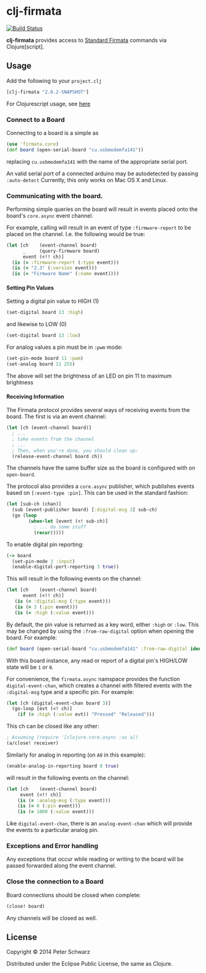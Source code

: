 # clj-firmata

[![Build Status](https://travis-ci.org/peterschwarz/clj-firmata.png?branch=master)](https://travis-ci.org/peterschwarz/clj-firmata)

**clj-firmata** provides access to [Standard Firmata](http://firmata.org/) commands via Clojure[script].

## Usage

Add the following to your `project.clj`

```clojure
[clj-firmata "2.0.2-SNAPSHOT"]
```

For Clojurescript usage, see [here](doc/clojurescript.md)

### Connect to a Board

Connecting to a board is a simple as

```clojure
(use 'firmata.core)
(def board (open-serial-board "cu.usbmodemfa141"))
```

replacing `cu.usbmodemfa141` with the name of the appropriate serial port.

An valid serial port of a connected arduino may be autodetected by passing `:auto-detect`  Currently, this only works on Mac OS X and Linux.

### Communicating with the board.

Performing simple queries on the board will result in events placed onto the board's `core.async` event channel.

For example, calling will result in an event of type `:firmware-report` to be placed on the channel.  I.e. the following would be true:

```clojure
(let [ch    (event-channel board)
      _     (query-firmware board)
      event (<!! ch)]
  (is (= :firmware-report (:type event)))
  (is (= "2.3" (:version event)))
  (is (= "Firmware Name" (:name event))))
```

#### Setting Pin Values

Setting a digital pin value to HIGH (1)

```clojure
(set-digital board 13 :high)
```

and likewise to LOW (0)

```clojure
(set-digital board 13 :low)
```

For analog values a pin must be in `:pwm` mode:

```clojure
(set-pin-mode board 11 :pwm)
(set-analog board 11 255)
```

The above will set the brightness of an LED on pin 11 to maximum brightness

#### Receiving Information

The Firmata protocol provides several ways of receiving events from the board.  The first is via an event channel:

```clojure
(let [ch (event-channel board)]
  ; ...
  ; take events from the channel
  ; ...
  ; Then, when you're done, you should clean up:
  (release-event-channel board ch))
```

The channels have the same buffer size as the board is configured with on `open-board`.

The protocol also provides a `core.async` publisher, which publishes events based on `[:event-type :pin]`.  This can be used in the standard fashion:

```clojure
(let [sub-ch (chan)]
  (sub (event-publisher board) [:digital-msg 3] sub-ch)
  (go (loop
        (when-let [event (<! sub-ch)]
          ; ... do some stuff
          (recur)))))
```

To enable digital pin reporting:

```clojure
(-> board
  (set-pin-mode 3 :input)
  (enable-digital-port-reporting 3 true))
```

This will result in the following events on the channel:

```clojure
(let [ch    (event-channel board)
      event (<!! ch)]
   (is (= :digital-msg (:type event)))
   (is (= 3 (:pin event)))
   (is (= :high (:value event)))
```

By default, the pin value is returned as a key word, either `:high` or `:low`. This may be changed by using the `:from-raw-digital` option when opening the board.  For example:

```clojure
(def board (open-serial-board "cu.usbmodemfa141" :from-raw-digital identity))
```

With this board instance, any read or report of a digital pin's HIGH/LOW state will be `1` or `0`.

For convenience, the `firmata.async` namspace provides the function `digital-event-chan`, which creates a channel with filtered events with the `:digital-msg` type and a specific pin.  For example:

```clojure
(let [ch (digital-event-chan board 3)]
  (go-loop [evt (<! ch)]
    (if (= :high (:value evt)) "Pressed" "Released")))
```

This ch can be closed like any other:

```clojure
; Assuming (require '[clojure.core.async :as a])
(a/close! receiver)
```

Similarly for analog in reporting (on `A0` in this example):

```clojure
(enable-analog-in-reporting board 0 true)
```

will result in the following events on the channel:

```clojure
(let [ch    (event-channel board)
     event (<!! ch)]
    (is (= :analog-msg (:type event)))
    (is (= 0 (:pin event)))
    (is (= 1000 (:value event)))
```

Like `digital-event-chan`, there is an `analog-event-chan` which will provide the events to a particular analog pin.

### Exceptions and Error handling

Any exceptions that occur while reading or writing to the board will be passed forwarded along the event channel. 

### Close the connection to a Board

Board connections should be closed when complete:

```clojure
(close! board)
```

Any channels will be closed as well.

## License

Copyright © 2014 Peter Schwarz

Distributed under the Eclipse Public License, the same as Clojure.
